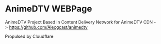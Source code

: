 # AnimeDTV WEBPage

AnimeDTV Project Based in Content Delivery Network for AnimeDTV CDN -> https://github.com/Alecgcast/animedtv

Propulsed by Cloudflare
